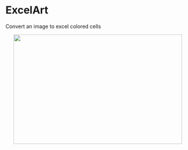 # ExcelArt
Convert an image to excel colored cells

<p align="center">
  <img width="460" height="300" src="https://user-images.githubusercontent.com/56649205/81574966-dd861080-937c-11ea-94d5-1158b6c81acb.jpg">
</p>
